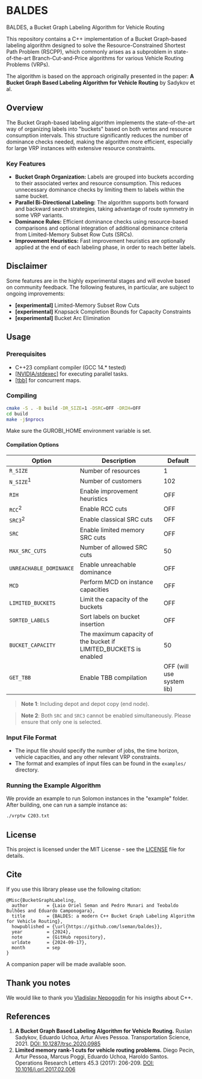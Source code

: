 # BALDES

BALDES, a Bucket Graph Labeling Algorithm for Vehicle Routing

This repository contains a C++ implementation of a Bucket Graph-based labeling algorithm designed to solve the Resource-Constrained Shortest Path Problem (RSCPP), which commonly arises as a subproblem in state-of-the-art Branch-Cut-and-Price algorithms for various Vehicle Routing Problems (VRPs).

The algorithm is based on the approach originally presented in the paper: **A Bucket Graph Based Labeling Algorithm for Vehicle Routing** by Sadykov et al.

## Overview

The Bucket Graph-based labeling algorithm implements the state-of-the-art way of organizing labels into "buckets" based on both vertex and resource consumption intervals. This structure significantly reduces the number of dominance checks needed, making the algorithm more efficient, especially for large VRP instances with extensive resource constraints.

### Key Features

- **Bucket Graph Organization:** Labels are grouped into buckets according to their associated vertex and resource consumption. This reduces unnecessary dominance checks by limiting them to labels within the same bucket.
- **Parallel Bi-Directional Labeling:** The algorithm supports both forward and backward search strategies, taking advantage of route symmetry in some VRP variants.
- **Dominance Rules:** Efficient dominance checks using resource-based comparisons and optional integration of additional dominance criteria from Limited-Memory Subset Row Cuts (SRCs).
- **Improvement Heuristics:** Fast improvement heuristics are optionally applied at the end of each labeling phase, in order to reach better labels.

## Disclaimer

Some features are in the highly experimental stages and will evolve based on community feedback. The following features, in particular, are subject to ongoing improvements:

- **[experimental]** Limited-Memory Subset Row Cuts
- **[experimental]** Knapsack Completion Bounds for Capacity Constraints
- **[experimental]** Bucket Arc Elimination

## Usage

### Prerequisites

- C++23 compliant compiler (GCC 14.* tested)
- [[NVIDIA/stdexec]](https://github.com/NVIDIA/stdexec) for executing parallel tasks.
- [[tbb]](https://github.com/oneapi-src/oneTBB) for concurrent maps.

### Compiling

```bash
cmake -S . -B build -DR_SIZE=1 -DSRC=OFF -DRIH=OFF
cd build
make -j$nprocs
```

Make sure the GUROBI_HOME environment variable is set.

#### Compilation Options

| Option                    | Description                     | Default |
|---------------------------|----------------------------------------------------|---------|
| `R_SIZE`                  | Number of resources             | 1       |
| `N_SIZE`$^1$                  | Number of customers   | 102     |
| `RIH`                     | Enable improvement heuristics   | OFF     |
| `RCC`$^2$                     | Enable RCC cuts                 | OFF     |
| `SRC3`$^2$                    | Enable classical SRC cuts       | OFF     |
| `SRC`                     | Enable limited memory SRC cuts  | OFF     |
| `MAX_SRC_CUTS`            | Number of allowed SRC cuts      | 50      |
| `UNREACHABLE_DOMINANCE`   | Enable unreachable dominance    | OFF     |
| `MCD`                     | Perform MCD on instance capacities | OFF |
| `LIMITED_BUCKETS`         | Limit the capacity of the buckets  | OFF |
| `SORTED_LABELS`           | Sort labels on bucket insertion | OFF     |
| `BUCKET_CAPACITY`         | The maximum capacity of the bucket if LIMITED_BUCKETS is enabled | 50 |
| `GET_TBB`                 | Enable TBB compilation          | OFF (will use system lib)  |

> **Note 1**: Including depot and depot copy (end node).

> **Note 2**: Both `SRC` and `SRC3` cannot be enabled simultaneously. Please ensure that only one is selected.

### Input File Format

- The input file should specify the number of jobs, the time horizon, vehicle capacities, and any other relevant VRP constraints.
- The format and examples of input files can be found in the `examples/` directory.

### Running the Example Algorithm

We provide an example to run Solomon instances in the "example" folder. After building, one can run a sample instance as:

```bash
./vrptw C203.txt
```

## License

This project is licensed under the MIT License - see the [LICENSE](LICENSE) file for details.

## Cite

If you use this library please use the following citation:

```
@Misc{BucketGraphLabeling,
  author       = {Laio Oriel Seman and Pedro Munari and Teobaldo Bulhões and Eduardo Camponogara},
  title        = {BALDES: a modern C++ Bucket Graph Labeling Algorithm for Vehicle Routing},
  howpublished = {\url{https://github.com/lseman/baldes}},
  year         = {2024},
  note         = {GitHub repository},
  urldate      = {2024-09-17},
  month        = sep
}
```

A companion paper will be made available soon.

## Thank you notes

We would like to thank you [Vladislav Nepogodin](https://github.com/vnepogodin) for his insigths about C++.

## References

1. **A Bucket Graph Based Labeling Algorithm for Vehicle Routing.** Ruslan Sadykov, Eduardo Uchoa, Artur Alves Pessoa. Transportation Science, 2021. [DOI: 10.1287/trsc.2020.0985](https://doi.org/10.1287/trsc.2020.0985)
2. **Limited memory rank-1 cuts for vehicle routing problems.** Diego Pecin, Artur Pessoa, Marcus Poggi, Eduardo Uchoa, Haroldo Santos. Operations Research Letters 45.3 (2017): 206-209. [DOI: 10.1016/j.orl.2017.02.006](https://doi.org/10.1016/j.orl.2017.02.006)